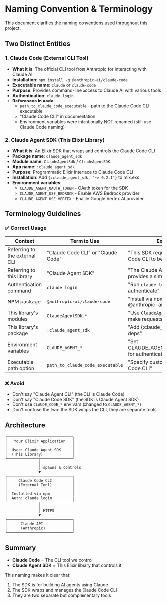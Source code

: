 # Naming Convention & Terminology

This document clarifies the naming conventions used throughout this project.

## Two Distinct Entities

### 1. **Claude Code** (External CLI Tool)
- **What it is**: The official CLI tool from Anthropic for interacting with Claude AI
- **Installation**: `npm install -g @anthropic-ai/claude-code`
- **Executable name**: `claude` or `claude-code`
- **Purpose**: Provides command-line access to Claude AI with various tools
- **Authentication**: `claude login`
- **References in code**:
  - `path_to_claude_code_executable` - path to the Claude Code CLI executable
  - "Claude Code CLI" in documentation
  - Environment variables were intentionally NOT renamed (still use Claude Code naming)

### 2. **Claude Agent SDK** (This Elixir Library)
- **What it is**: An Elixir SDK that wraps and controls the Claude Code CLI
- **Package name**: `claude_agent_sdk`
- **Module name**: `ClaudeAgentSdk` / `ClaudeAgentSDK`
- **App name**: `:claude_agent_sdk`
- **Purpose**: Programmatic Elixir interface to Claude Code CLI
- **Installation**: Add `{:claude_agent_sdk, "~> 0.2.1"}` to mix.exs
- **Environment variables**:
  - `CLAUDE_AGENT_OAUTH_TOKEN` - OAuth token for the SDK
  - `CLAUDE_AGENT_USE_BEDROCK` - Enable AWS Bedrock provider
  - `CLAUDE_AGENT_USE_VERTEX` - Enable Google Vertex AI provider

## Terminology Guidelines

### ✅ Correct Usage

| Context | Term to Use | Example |
|---------|-------------|---------|
| Referring to the external CLI | "Claude Code CLI" or "Claude Code" | "This SDK requires the Claude Code CLI to be installed" |
| Referring to this library | "Claude Agent SDK" | "The Claude Agent SDK provides a simple interface" |
| Authentication command | `claude login` | "Run `claude login` to authenticate" |
| NPM package | `@anthropic-ai/claude-code` | "Install via npm install -g @anthropic-ai/claude-code" |
| This library's modules | `ClaudeAgentSDK.*` | "Use `ClaudeAgentSDK.query/2` to make requests" |
| This library's package | `:claude_agent_sdk` | "Add {:claude_agent_sdk, ...} to deps" |
| Environment variables | `CLAUDE_AGENT_*` | "Set CLAUDE_AGENT_OAUTH_TOKEN for authentication" |
| Executable path option | `path_to_claude_code_executable` | "Specify custom path to Claude Code CLI" |

### ❌ Avoid

- Don't say "Claude Agent CLI" (the CLI is Claude Code)
- Don't say "Claude Code SDK" (the SDK is Claude Agent SDK)
- Don't use `CLAUDE_CODE_*` env vars (changed to `CLAUDE_AGENT_*`)
- Don't confuse the two: the SDK wraps the CLI, they are separate tools

## Architecture

```
┌─────────────────────────────┐
│   Your Elixir Application   │
│                             │
│  Uses: Claude Agent SDK     │
│  (This Library)             │
└──────────────┬──────────────┘
               │
               │ spawns & controls
               ▼
┌─────────────────────────────┐
│     Claude Code CLI         │
│     (External Tool)         │
│                             │
│  Installed via npm          │
│  Auth: claude login         │
└──────────────┬──────────────┘
               │
               │ HTTPS
               ▼
┌─────────────────────────────┐
│      Claude API             │
│      (Anthropic)            │
└─────────────────────────────┘
```

## Summary

- **Claude Code** = The CLI tool we control
- **Claude Agent SDK** = This Elixir library that controls it

This naming makes it clear that:
1. The SDK is for building AI agents using Claude
2. The SDK wraps and manages the Claude Code CLI
3. They are two separate but complementary tools

